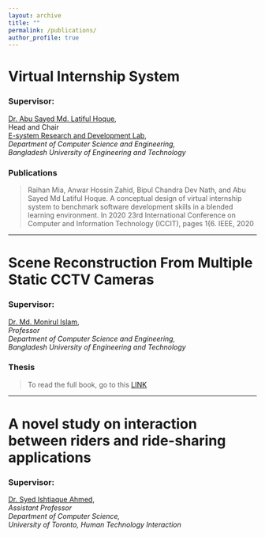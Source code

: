 ```yaml
---
layout: archive
title: ""
permalink: /publications/
author_profile: true
---
```


Virtual Internship System
====
### **Supervisor:**
[Dr. Abu Sayed Md. Latiful Hoque](https://cse.buet.ac.bd/faculty/facdetail.php?id=asmlatifulhoque),<br>
Head and Chair<br>
[E-system Research and Development Lab](http://www.epbl.org/homepage/),<br>
*Department of Computer Science and Engineering,<br>
Bangladesh University of Engineering and Technology*

### **Publications**
>Raihan Mia, Anwar Hossin Zahid, Bipul Chandra Dev Nath, and Abu Sayed Md Latiful Hoque.
A conceptual design of virtual internship system to benchmark software development skills in a
blended learning environment. In 2020 23rd International Conference on Computer and Information Technology (ICCIT), pages 1{6. IEEE, 2020

___

Scene Reconstruction From Multiple Static CCTV Cameras
===
### **Supervisor:** <br>
[Dr. Md. Monirul Islam](https://cse.buet.ac.bd/faculty/facdetail.php?id=mmislam),<br>
*Professor <br>
Department of Computer Science and Engineering,<br>
Bangladesh University of Engineering and Technology*

### **Thesis**
> To read the full book, go to this [LINK](https://drive.google.com/file/d/1niLKHkkCZIC6RTYKvwPz33PSTk3ufMR-/view?usp=sharing)

___

A novel study on interaction between riders and ride-sharing applications
===
### **Supervisor:** <br>
[Dr. Syed Ishtiaque Ahmed](https://www.ishtiaque.net/),<br>
*Assistant Professor <br>
Department of Computer Science,<br>
University of Toronto, Human Technology Interaction*




